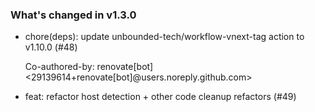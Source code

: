 ### What's changed in v1.3.0

* chore(deps): update unbounded-tech/workflow-vnext-tag action to v1.10.0 (#48)

  Co-authored-by: renovate[bot] <29139614+renovate[bot]@users.noreply.github.com>
* feat: refactor host detection + other code cleanup refactors (#49)
